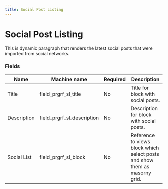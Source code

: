 ```yaml
---
title: Social Post Listing
---
```


# Social Post Listing

This is dynamic paragraph that renders the latest social posts that were imported from social networks.


### Fields

| Name  | Machine name | Required | Description |
| ------------- | ------------- | ------------- | ------------- |
| Title | field_prgrf_sl_title | No | Title for block with social posts.|
| Description | field_prgrf_sl_description | No | Description for block with social posts.|
| Social List | field_prgrf_sl_block | No | Reference to views block which select posts and show them as masorny grid.|)
